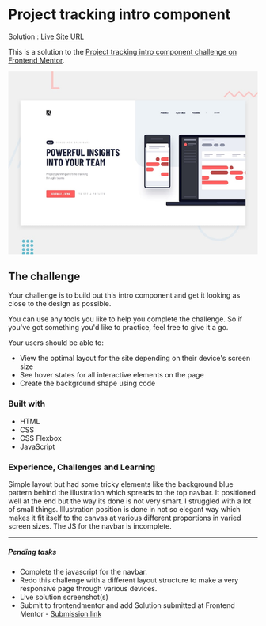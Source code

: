 # Project tracking intro component

Solution : [Live Site URL](https://frontend-mentor-challenges-ecru.vercel.app/project-tracking-intro-componentt/)

This is a solution to the [Project tracking intro component challenge on Frontend Mentor](https://www.frontendmentor.io/challenges/project-tracking-intro-component-5d289097500fcb331a67d80e). 

![Design preview for the Project tracking intro component coding challenge](./design/desktop-preview.jpg)


## The challenge

Your challenge is to build out this intro component and get it looking as close to the design as possible.

You can use any tools you like to help you complete the challenge. So if you've got something you'd like to practice, feel free to give it a go.

Your users should be able to:

- View the optimal layout for the site depending on their device's screen size
- See hover states for all interactive elements on the page
- Create the background shape using code

### Built with
 - HTML 
 - CSS
 - CSS Flexbox
 - JavaScript

### Experience, Challenges and Learning
Simple layout but had some tricky elements like the background blue pattern behind the illustration which spreads to the top navbar. It positioned well at the end but the way its done is not very smart. I struggled with a lot of small things. Illustration position is done in not so elegant way which makes it fit itself to the canvas at various different proportions in varied screen sizes.  The JS for the navbar is incomplete.

-----
 ##### Pending tasks

- Complete the javascript for the navbar.
- Redo this challenge with a different layout structure to make a very responsive page through various devices.
- Live solution screenshot(s)
- Submit to frontendmentor and add Solution submitted  at Frontend Mentor - [Submission link]()